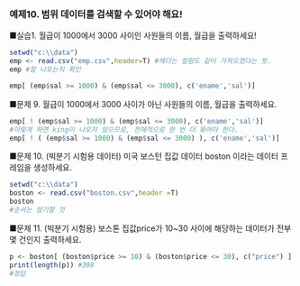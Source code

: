 ### 예제10. 범위 데이터를 검색할 수 있어야 해요!

■실습1.  월급이 1000에서 3000 사이인 사원들의 이름, 월급을 출력하세요!

```r
setwd("c:\\data")
emp <- read.csv("emp.csv",header=T) #헤더는 컬럼도 같이 가져오겠다는 뜻.
emp #잘 나오는지 확인 

emp[ (emp$sal >= 1000) & (emp$sal <= 3000), c('ename','sal')]
```

■문제 9. 월급이 1000에서 3000 사이가 아닌 사원들의 이름, 월급을 출력하세요.

```r
emp[ ! (emp$sal >= 1000) & (emp$sal <= 3000), c('ename','sal')]
#이렇게 하면 king이 나오지 않으므로, 전체적으로 한 번 더 묶어야 한다.
emp[ ! ( (emp$sal >= 1000) & (emp$sal <= 3000) ), c('ename','sal')]
```

■문제 10. (빅분기 시험용 데이터) 미국 보스턴 집값 데이터 boston 이라는 데이터 프레임을 생성하세요.

```r
setwd("c:\\data")
boston <- read.csv("boston.csv",header =T)
boston
#순서는 암기할 것
```

■문제 11. (빅분기 시험용) 보스톤 집값price가 10~30 사이에 해당하는 데이터가 전부 몇 건인지 출력하세요.

```r
p <- boston[ (boston$price >= 10) & (boston$price <= 30), c("price") ]
print(length(p)) #398
#정답
```
